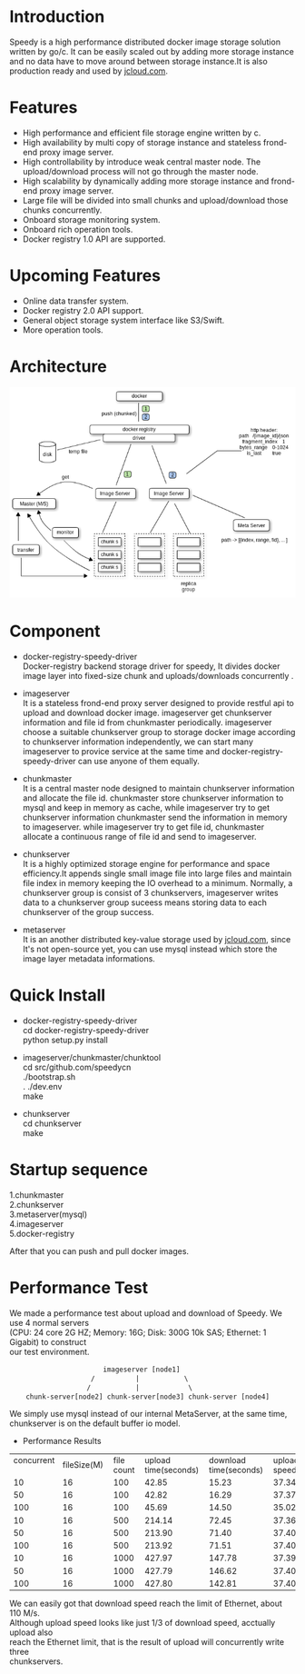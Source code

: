 Introduction
============

Speedy is a high performance distributed docker image storage solution written by go/c. It can be easily scaled out by adding more storage instance and no data have to move around between storage instance.It is also production ready and used by [jcloud.com](http://jcloud.com).

Features
============
* High performance and efficient file storage engine written by c.
* High availability by multi copy of storage instance and stateless frond-end proxy image server.
* High controllability by introduce weak central master node. The upload/download process will not go through the master node.
* High scalability by dynamically adding more storage instance and frond-end proxy image server.
* Large file will be divided into small chunks and upload/download those chunks concurrently.
* Onboard storage monitoring system.
* Onboard rich operation tools.
* Docker registry 1.0 API are supported.

Upcoming Features
============
* Online data transfer system.
* Docker registry 2.0 API support.
* General object storage system interface like S3/Swift.
* More operation tools.

Architecture
============
![architecture](docs/speedy-arch.png)

Component
============
* docker-registry-speedy-driver       
Docker-registry backend storage driver for speedy, It divides docker image layer into fixed-size chunk and uploads/downloads concurrently .

* imageserver            
It is a stateless frond-end proxy server designed to provide restful api to upload and download docker image. 
imageserver get chunkserver information and file id from chunkmaster periodically. 
imageserver choose a suitable chunkserver group to storage docker image according to chunkserver information independently, 
we can start many imageserver to provice service at the same time and docker-registry-speedy-driver can use anyone of them equally.

* chunkmaster              
It is a central master node designed to maintain chunkserver information and allocate the file id. 
chunkmaster store chunkserver information to mysql and keep in memory as cache, while imageserver try to get chunkserver information chunkmaster send the information in memory to imageserver.
while imageserver try to get file id, chunkmaster allocate a continuous range of file id and send to imageserver.

* chunkserver             
It is a highly optimized storage engine for performance and space efficiency.It appends single small image file into large files and maintain file index in memory keeping the IO overhead to a minimum. Normally, a chunkserver group is consist of 3 chunkservers, imageserver writes data to a chunkserver group suceess means storing data to each chunkserver of the group success. 

* metaserver        
It is an another distributed key-value storage used by [jcloud.com](http://jcloud.com), since It's not open-source yet, you can use mysql instead which store the image layer metadata informations.

Quick Install
=============

* docker-registry-speedy-driver   
cd docker-registry-speedy-driver   
python setup.py install   

* imageserver/chunkmaster/chunktool      
cd src/github.com/speedycn    
./bootstrap.sh   
. ./dev.env   
make   

* chunkserver   
cd chunkserver   
make   

Startup sequence
================
1.chunkmaster   
2.chunkserver   
3.metaserver(mysql)       
4.imageserver   
5.docker-registry   

After that you can push and pull docker images.

Performance Test
================

We made a performance test about upload and download of Speedy. We use 4 normal servers   
(CPU: 24 core 2G HZ; Memory: 16G; Disk: 300G 10k SAS; Ethernet: 1 Gigabit) to construct   
our test environment. 

                           imageserver [node1]
                        /          |           \
                       /           |            \
        chunk-server[node2] chunk-server[node3] chunk-server [node4]

We simply use mysql instead of our internal MetaServer, at the same time,    
chunkserver is on the default buffer io model.

+ Performance Results

<table>
<tr><td> concurrent &nbsp;</td><td> fileSize(M)&nbsp; </td><td> file count&nbsp; </td><td> upload time(seconds)&nbsp; </td><td> download time(seconds)&nbsp; </td><td> upload speed(M/s)&nbsp; </td><td> download speed(M/s)&nbsp; </td></tr>
<tr><td> 10         </td><td> 16          </td><td> 100        </td><td> 42.85                </td><td> 15.23                  </td><td> 37.34        </td><td> 105.06 </td></tr>
<tr><td> 50         </td><td> 16          </td><td> 100        </td><td> 42.82                </td><td> 16.29                  </td><td> 37.37        </td><td> 98.22 </td></tr>
<tr><td> 100        </td><td> 16          </td><td> 100        </td><td> 45.69                </td><td> 14.50                  </td><td> 35.02        </td><td> 110.34 </td></tr>
<tr><td> 10         </td><td> 16          </td><td> 500        </td><td> 214.14               </td><td> 72.45                  </td><td> 37.36        </td><td> 110.42 </td></tr>
<tr><td> 50         </td><td> 16          </td><td> 500        </td><td> 213.90               </td><td> 71.40                  </td><td> 37.40        </td><td> 112.04 </td></tr>
<tr><td> 100        </td><td> 16          </td><td> 500        </td><td> 213.92               </td><td> 71.51                  </td><td> 37.40        </td><td> 111.87 </td></tr>
<tr><td> 10         </td><td> 16          </td><td> 1000       </td><td> 427.97               </td><td> 147.78                 </td><td> 37.39        </td><td> 108.27 </td></tr>
<tr><td> 50         </td><td> 16          </td><td> 1000       </td><td> 427.79               </td><td> 146.62                 </td><td> 37.40        </td><td> 109.13 </td></tr>
<tr><td> 100        </td><td> 16          </td><td> 1000       </td><td> 427.80               </td><td> 142.81                 </td><td> 37.40        </td><td> 109.13 </td></tr>
</table>


We can easily got that download speed reach the limit of Ethernet, about 110 M/s.    
Although upload speed looks like just 1/3 of download speed, acctually upload also    
reach the Ethernet limit, that is the result of upload will concurrently write three   
chunkservers.
